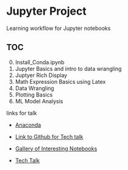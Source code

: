 # Jupyter Project

Learning workflow for Jupyter notebooks

## TOC

0. Install_Conda.ipynb
1. Jupyter Basics and intro to data wrangling
2. Juptyer Rich Display
3. Math Expression Basics using Latex
4. Data Wrangling
5. Plotting Basics
6. ML Model Analysis

links for talk
- [Anaconda](https://www.anaconda.com/distribution/)
- [Link to Github for Tech talk](https://github.com/Wildertrek/Jupyter-Latex)
- [Gallery of Interesting Notebooks](https://github.com/jupyter/jupyter/wiki/A-gallery-of-interesting-Jupyter-Notebooks)

- [Tech Talk](https://digital.gov/event/2020/04/14/how-utilize-open-source-jupyter-project/)



